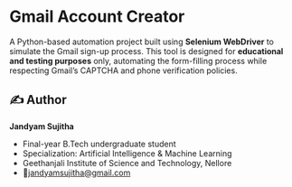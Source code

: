 # Gmail Account Creator

A Python-based automation project built using **Selenium WebDriver** to simulate the Gmail sign-up process. This tool is designed for **educational and testing purposes** only, automating the form-filling process while respecting Gmail’s CAPTCHA and phone verification policies.

## ✍️ Author

**Jandyam Sujitha**  
- Final-year B.Tech undergraduate student  
- Specialization: Artificial Intelligence & Machine Learning  
- Geethanjali Institute of Science and Technology, Nellore
- 📧jandyamsujitha@gmail.com
